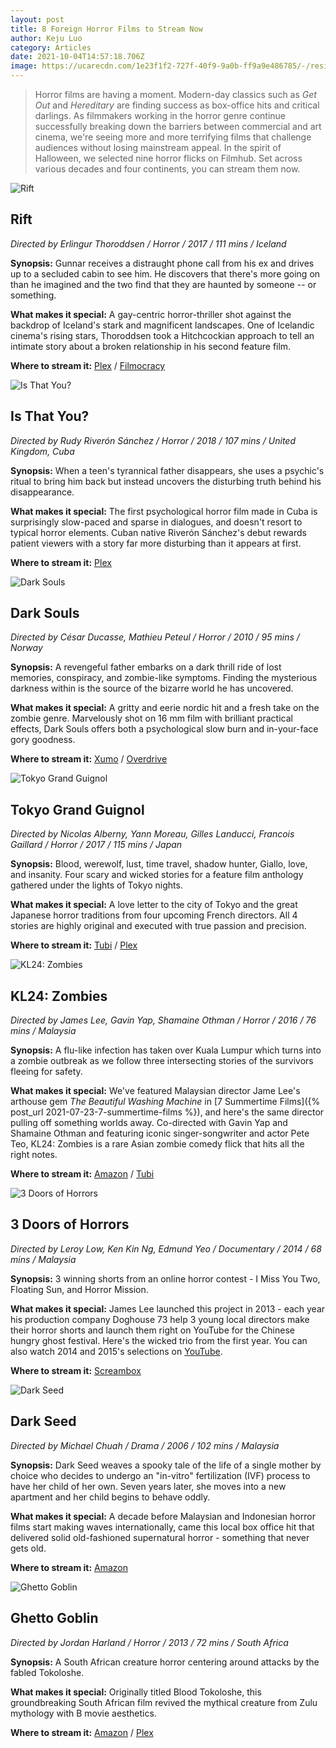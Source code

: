 ```yaml
---
layout: post
title: 8 Foreign Horror Films to Stream Now
author: Keju Luo
category: Articles
date: 2021-10-04T14:57:18.706Z
image: https://ucarecdn.com/1e23f1f2-727f-40f9-9a0b-ff9a9e486785/-/resize/1460x/-/format/auto/-/quality/smart/
---
```

> Horror films are having a moment. Modern-day classics such as *Get Out* and *Hereditary* are finding success as box-office hits and critical darlings. As filmmakers working in the horror genre continue successfully breaking down the barriers between commercial and art cinema, we're seeing more and more terrifying films that challenge audiences without losing mainstream appeal. 
> In the spirit of Halloween, we selected nine horror flicks on Filmhub. Set across various decades and four continents, you can stream them now.

![Rift](https://ucarecdn.com/aa40cd8b-8351-4eee-ad69-5a5816aab055/-/resize/1460x/-/format/auto/-/quality/smart/ "Rift")

## Rift

*Directed by Erlingur Thoroddsen / Horror / 2017 / 111 mins / Iceland*

**Synopsis:** Gunnar receives a distraught phone call from his ex and drives up to a secluded cabin to see him. He discovers that there's more going on than he imagined and the two find that they are haunted by someone -- or something.

**What makes it special:** A gay-centric horror-thriller shot against the backdrop of Iceland's stark and magnificent landscapes. One of Icelandic cinema's rising stars, Thoroddsen took a Hitchcockian approach to tell an intimate story about a broken relationship in his second feature film.

**Where to stream it:** [Plex](https://watch.plex.tv/movie/rift-2017) / [Filmocracy](https://filmocracy.com/movie/NTJiZDZlZTMtNDgwYS0xMWVhLTk3NGYtMDJhYzU3ODc3Mzlj/play)

![Is That You?](https://ucarecdn.com/67967fac-d419-438e-b485-b1e657cde19e/-/resize/1460x/-/format/auto/-/quality/smart/ "Is That You?")

## Is That You?

*Directed by Rudy Riverón Sánchez / Horror / 2018 / 107 mins / United Kingdom, Cuba*

**Synopsis:** When a teen's tyrannical father disappears, she uses a psychic's ritual to bring him back but instead uncovers the disturbing truth behind his disappearance.

**What makes it special:** The first psychological horror film made in Cuba is surprisingly slow-paced and sparse in dialogues, and doesn't resort to typical horror elements. Cuban native Riverón Sánchez's debut rewards patient viewers with a story far more disturbing than it appears at first.

**Where to stream it:** [Plex](https://watch.plex.tv/movie/is-that-you-2018)

![Dark Souls](https://ucarecdn.com/5a1ab8d3-f8af-4f5c-9dc9-5b8cd6b90f15/-/resize/1460x/-/format/auto/-/quality/smart/ "Dark Souls")

## Dark Souls

*Directed by César Ducasse, Mathieu Peteul / Horror / 2010 / 95 mins / Norway*

**Synopsis:** A revengeful father embarks on a dark thrill ride of lost memories, conspiracy, and zombie-like symptoms. Finding the mysterious darkness within is the source of the bizarre world he has uncovered.

**What makes it special:** A gritty and eerie nordic hit and a fresh take on the zombie genre. Marvelously shot on 16 mm film with brilliant practical effects, Dark Souls offers both a psychological slow burn and in-your-face gory goodness.

**Where to stream it:** [Xumo](https://www.xumo.tv/channel/9999300/alice-movies?v=XM00HCJ16L04Q2&p=8736) / [Overdrive](https://www.overdrive.com/media/6480444/dark-souls)

![Tokyo Grand Guignol](https://ucarecdn.com/356c3774-3b85-4ae7-92f0-47310bc546f0/-/resize/1460x/-/format/auto/-/quality/smart/ "Tokyo Grand Guignol")

## Tokyo Grand Guignol

*Directed by Nicolas Alberny, Yann Moreau, Gilles Landucci, Francois Gaillard / Horror / 2017 / 115 mins / Japan*

**Synopsis:** Blood, werewolf, lust, time travel, shadow hunter, Giallo, love, and insanity. Four scary and wicked stories for a feature film anthology gathered under the lights of Tokyo nights.

**What makes it special:** A love letter to the city of Tokyo and the great Japanese horror traditions from four upcoming French directors. All 4 stories are highly original and executed with true passion and precision.

**Where to stream it:** [Tubi](https://tubitv.com/movies/588295/tokyo-grand-guignol) / [Plex](https://watch.plex.tv/movie/tokyo-grand-guignol)

![KL24: Zombies](https://ucarecdn.com/2c17b339-5ac3-4ab3-b9c8-2809993254af/-/resize/1460x/-/format/auto/-/quality/smart/ "KL24: Zombies")

## KL24: Zombies

*Directed by James Lee, Gavin Yap, Shamaine Othman / Horror / 2016 / 76 mins / Malaysia*

**Synopsis:** A flu-like infection has taken over Kuala Lumpur which turns into a zombie outbreak as we follow three intersecting stories of the survivors fleeing for safety.

**What makes it special:** We've featured Malaysian director Jame Lee's arthouse gem *The Beautiful Washing Machine* in [7 Summertime Films]({% post_url 2021-07-23-7-summertime-films %}), and here's the same director pulling off something worlds away. Co-directed with Gavin Yap and Shamaine Othman and featuring iconic singer-songwriter and actor Pete Teo, KL24: Zombies is a rare Asian zombie comedy flick that hits all the right notes.

**Where to stream it:** [Amazon](https://www.amazon.com/KL24-Zombies-Sharifah-Amani/dp/B076H25XGC/) / [Tubi](https://tubitv.com/movies/574046/kl24-zombies)

![3 Doors of Horrors](https://ucarecdn.com/e70ea1c7-9763-4c27-9e98-20601cbf582b/-/resize/1460x/-/format/auto/-/quality/smart/ "3 Doors of Horrors")

## 3 Doors of Horrors

*Directed by Leroy Low, Ken Kin Ng, Edmund Yeo / Documentary / 2014 / 68 mins / Malaysia*

**Synopsis:** 3 winning shorts from an online horror contest - I Miss You Two, Floating Sun, and Horror Mission.

**What makes it special:** James Lee launched this project in 2013 - each year his production company Doghouse 73 help 3 young local directors make their horror shorts and launch them right on YouTube for the Chinese hungry ghost festival. Here's the wicked trio from the first year. You can also watch 2014 and 2015's selections on [YouTube](https://www.youtube.com/playlist?list=PL_I_xW06YeiTJ6FVRndvhh-edHogakANI).

**Where to stream it:** [Screambox](https://www.screambox.com/details-movie/614cf063550dad17c3e1cf16/3-doors-of-horrors)

![Dark Seed](https://ucarecdn.com/b12cb16d-0f5c-4b63-92ff-b8eddb5c3e30/-/resize/1460x/-/format/auto/-/quality/smart/ "Dark Seed")

## Dark Seed

*Directed by Michael Chuah / Drama / 2006 / 102 mins / Malaysia*

**Synopsis:** Dark Seed weaves a spooky tale of the life of a single mother by choice who decides to undergo an "in-vitro" fertilization (IVF) process to have her child of her own. Seven years later, she moves into a new apartment and her child begins to behave oddly.

**What makes it special:** A decade before Malaysian and Indonesian horror films start making waves internationally, came this local box office hit that delivered solid old-fashioned supernatural horror - something that never gets old.

**Where to stream it:** [Amazon](https://www.amazon.com/Dark-Seed-Wong-Sze-Zen/dp/B092RT2PXK/)

![Ghetto Goblin](https://ucarecdn.com/3b2ed6fa-5383-44d7-8d98-b55e49f3497c/-/resize/1460x/-/format/auto/-/quality/smart/ "Ghetto Goblin")

## Ghetto Goblin

*Directed by Jordan Harland / Horror / 2013 / 72 mins / South Africa*

**Synopsis:** A South African creature horror centering around attacks by the fabled Tokoloshe.

**What makes it special:** Originally titled Blood Tokoloshe, this groundbreaking South African film revived the mythical creature from Zulu mythology with B movie aesthetics.

**Where to stream it:** [Amazon](https://www.amazon.com/Ghetto-Goblin-Msimbithi-Mahamba/dp/B08FJC3YBL/) / [Plex](https://watch.plex.tv/movie/ghetto-goblin)